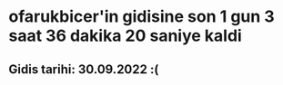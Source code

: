 # ofarukbicer'in gidisine son 1 gun 3 saat 36 dakika 20 saniye kaldi

## Gidis tarihi: 30.09.2022 :(